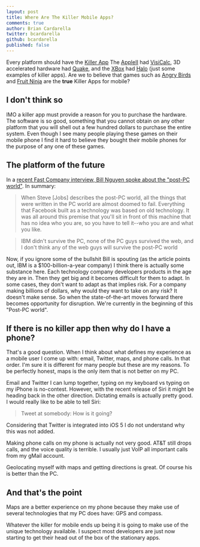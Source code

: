 ```yaml
---
layout: post
title: Where Are The Killer Mobile Apps?
comments: true
author: Brian Cardarella
twitter: bcardarella
github: bcardarella
published: false
---
```


Every platform should have the [Killer App](http://en.wikipedia.org/wiki/Killer_application) The [AppleII](http://en.wikipedia.org/wiki/Apple_II) had [VisiCalc](http://en.wikipedia.org/wiki/VisiCalc), 3D accelerated hardware had [Quake](http://en.wikipedia.org/wiki/Quake_(video_game)), and the [XBox](http://en.wikipedia.org/wiki/Xbox) had [Halo](http://en.wikipedia.org/wiki/Halo_(series)) (just some examples of killer apps). Are we to believe that games such as [Angry Birds](http://en.wikipedia.org/wiki/Angry_Birds) and [Fruit Ninja](http://en.wikipedia.org/wiki/Fruit_Ninja) are the **true** Killer Apps for mobile?

## I don't think so ##

IMO a killer app must provide a reason for you to purchase the hardware.
The software is so good, something that you cannot obtain on any other
platform that you will shell out a few hundred dollars to purchase the
entire system. Even though I see many people playing these games on
their mobile phone I find it hard to believe they bought their mobile
phones for the purpose of any one of these games.

## The platform of the future ##

In a [recent Fast Company interview, Bill Nguyen spoke about the "post-PC
world"](http://www.fastcompany.com/magazine/160/bill-nguyen-startups).
In summary:

> When Steve [Jobs] describes the post-PC world, all the things that were written in the PC world are almost doomed to fail. Everything that Facebook built as a technology was based on old technology. It was all around this premise that you'll sit in front of this machine that has no idea who you are, so you have to tell it--who you are and what you like.

> IBM didn't survive the PC, none of the PC guys survived the web, and I don't think any of the web guys will survive the post-PC world

Now, if you ignore some of the bullshit Bill is spouting (as the article
points out, IBM is a $100-billion-a-year company) I think there is
actually some substance here. Each technology company developers
products in the age they are in. Then they get big and it becomes
difficult for them to adapt. In some cases, they don't want to adapt as
that implies risk. For a company making billions of dollars, why would
they want to take on any risk? It doesn't make sense. So when the
state-of-the-art moves forward there becomes opportunity for disruption.
We're currently in the beginning of this "Post-PC world".

## If there is no killer app then why do I have a phone? ##

That's a good question. When I think about what defines my experience as
a mobile user I come up with: email, Twitter, maps, and phone calls. In
that order. I'm sure it is different for many people but these are my
reasons. To be perfectly honest, maps is the only item that is not better on my
PC.

Email and Twitter I can lump together, typing on my keyboard vs typing
on my iPhone is no-contest. However, with the recent release of Siri it
might be heading back in the other direction. Dictating emails is
actually pretty good. I would really like to be able to tell Siri:

> Tweet at somebody: How is it going?

Considering that Twitter is integrated into iOS 5 I do not understand
why this was not added.

Making phone calls on my phone is actually not very good. AT&T still
drops calls, and the voice quality is terrible. I usually just VoIP all
important calls from my gMail account.

Geolocating myself with maps and getting directions is great. Of course
his is better than the PC.

## And that's the point ##

Maps are a better experience on my phone because they make use of
several technologies that my PC does have: GPS and compass.

Whatever the killer for mobile ends up being it is going to make use of
the unique technology available. I suspect most developers are just now
starting to get their head out of the box of the stationary apps.
